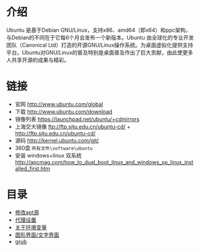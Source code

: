 # 介绍

Ubuntu 是基于Debian GNU/Linux，支持x86、amd64（即x64）和ppc架构，与Debian的不同在于它每6个月会发布一个新版本。Ubuntu 由全球化的专业开发团队（Canonical Ltd）打造的开源GNU/Linux操作系统。为桌面虚拟化提供支持平台。Ubuntu对GNU/Linux的普及特别是桌面普及作出了巨大贡献，由此使更多人共享开源的成果与精彩。

# 链接

- 官网 <http://www.ubuntu.com/global>
- 下载 <http://www.ubuntu.com/download>
- 镜像列表 <https://launchpad.net/ubuntu/+cdmirrors>
- 上海交大镜像 <ftp://ftp.sjtu.edu.cn/ubuntu-cd/> + <http://ftp.sjtu.edu.cn/ubuntu-cd/>
- 源码 <http://kernel.ubuntu.com/git/>
- 360盘 `所有文件\software\ubuntu`
- 安装 windows+linux 双系统 <http://apcmag.com/how_to_dual_boot_linux_and_windows_xp_linux_installed_first.htm>

# 目录

- [修改apt源](apt.sources.md)
- [代理设置](proxy.md)
- [关于环境变量](env.md)
- [图形界面/文字界面](startx.md)
- [grub](grub.md)